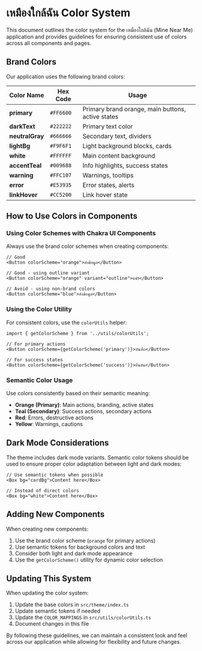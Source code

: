 # เหมืองใกล้ฉัน Color System

This document outlines the color system for the เหมืองใกล้ฉัน (Mine Near Me) application and provides guidelines for ensuring consistent use of colors across all components and pages.

## Brand Colors

Our application uses the following brand colors:

| Color Name      | Hex Code  | Usage                                             |
| --------------- | --------- | ------------------------------------------------- |
| **primary**     | `#FF6600` | Primary brand orange, main buttons, active states |
| **darkText**    | `#222222` | Primary text color                                |
| **neutralGray** | `#666666` | Secondary text, dividers                          |
| **lightBg**     | `#F9F6F1` | Light background blocks, cards                    |
| **white**       | `#FFFFFF` | Main content background                           |
| **accentTeal**  | `#009688` | Info highlights, success states                   |
| **warning**     | `#FFC107` | Warnings, tooltips                                |
| **error**       | `#E53935` | Error states, alerts                              |
| **linkHover**   | `#CC5200` | Link hover state                                  |

## How to Use Colors in Components

### Using Color Schemes with Chakra UI Components

Always use the brand color schemes when creating components:

```tsx
// Good
<Button colorScheme="orange">ส่งข้อมูล</Button>

// Good - using outline variant
<Button colorScheme="orange" variant="outline">แชร์</Button>

// Avoid - using non-brand colors
<Button colorScheme="blue">ส่งข้อมูล</Button>
```

### Using the Color Utility

For consistent colors, use the `colorUtils` helper:

```tsx
import { getColorScheme } from '../utils/colorUtils';

// For primary actions
<Button colorScheme={getColorScheme('primary')}>บันทึก</Button>

// For success states
<Button colorScheme={getColorScheme('success')}>ยืนยัน</Button>
```

### Semantic Color Usage

Use colors consistently based on their semantic meaning:

- **Orange (Primary)**: Main actions, branding, active states
- **Teal (Secondary)**: Success actions, secondary actions
- **Red**: Errors, destructive actions
- **Yellow**: Warnings, cautions

## Dark Mode Considerations

The theme includes dark mode variants. Semantic color tokens should be used to ensure proper color adaptation between light and dark modes:

```tsx
// Use semantic tokens when possible
<Box bg="cardBg">Content here</Box>

// Instead of direct colors
<Box bg="white">Content here</Box>
```

## Adding New Components

When creating new components:

1. Use the brand color scheme (`orange` for primary actions)
2. Use semantic tokens for background colors and text
3. Consider both light and dark mode appearance
4. Use the `getColorScheme()` utility for dynamic color selection

## Updating This System

When updating the color system:

1. Update the base colors in `src/theme/index.ts`
2. Update semantic tokens if needed
3. Update the `COLOR_MAPPINGS` in `src/utils/colorUtils.ts`
4. Document changes in this file

By following these guidelines, we can maintain a consistent look and feel across our application while allowing for flexibility and future changes.

